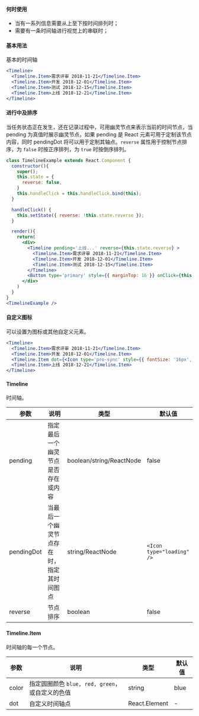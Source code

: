 <!-- # [timeline](http://naotu.baidu.com/file/8fe33cc76e42e57b77e69eb5232fe3ee?token=78e02616f9513201) -->

#### **何时使用**

- 当有一系列信息需要从上至下按时间排列时；
- 需要有一条时间轴进行视觉上的串联时；



#### **基本用法**
基本的时间轴
```jsx
<Timeline>
  <Timeline.Item>需求评审 2018-11-21</Timeline.Item>
  <Timeline.Item>开发 2018-12-01</Timeline.Item>
  <Timeline.Item>测试 2018-12-15</Timeline.Item>
  <Timeline.Item>上线 2018-12-21</Timeline.Item>
</Timeline>
```

#### **进行中及排序**
当任务状态正在发生，还在记录过程中，可用幽灵节点来表示当前的时间节点，当 pending 为真值时展示幽灵节点，如果 pending 是 React 元素可用于定制该节点内容，同时 pendingDot 将可以用于定制其轴点。`reverse` 属性用于控制节点排序，为 `false` 时按正序排列，为 `true` 时按倒序排列。
```jsx
class TimelineExample extends React.Component {
  constructor(){
    super();
    this.state = {
      reverse: false,
    }
    this.handleClick = this.handleClick.bind(this);
  }

  handleClick() {
    this.setState({ reverse: !this.state.reverse });
  }

  render(){
    return(
      <div>
        <Timeline pending='上线...' reverse={this.state.reverse} >
          <Timeline.Item>需求评审 2018-11-21</Timeline.Item>
          <Timeline.Item>开发 2018-12-01</Timeline.Item>
          <Timeline.Item>测试 2018-12-15</Timeline.Item>
        </Timeline>
        <Button type='primary' style={{ marginTop: 16 }} onClick={this.handleClick}>转换顺序</Button>
      </div>
    )
  }
}
<TimelineExample />

```

#### **自定义图标**
可以设置为图标或其他自定义元素。
```jsx
<Timeline>
  <Timeline.Item>需求评审 2018-11-21</Timeline.Item>
  <Timeline.Item>开发 2018-12-01</Timeline.Item>
  <Timeline.Item dot={<Icon type='pro-sync' style={{ fontSize: '16px', color: 'red' }} />} >测试 2018-12-15</Timeline.Item>
  <Timeline.Item>上线 2018-12-21</Timeline.Item>
</Timeline>
```

#### **Timeline**
时间轴。

| 参数      | 说明                                     | 类型       | 默认值 |
|----------|----------------------------------------|------------|-------|
| pending  | 指定最后一个幽灵节点是否存在或内容 | boolean/string/ReactNode | false  |
| pendingDot | 当最后一个幽灵节点存在时，指定其时间图点 | string/ReactNode | `<Icon type="loading" />` |
| reverse | 节点排序 | boolean | false |

#### **Timeline.Item**

时间轴的每一个节点。

| 参数      | 说明                                     | 类型       | 默认值 |
|----------|------------------------------------------|------------|-------|
| color   | 指定圆圈颜色 `blue, red, green`，或自定义的色值 | string | blue  |
| dot   | 自定义时间轴点 | React.Element | -  |
